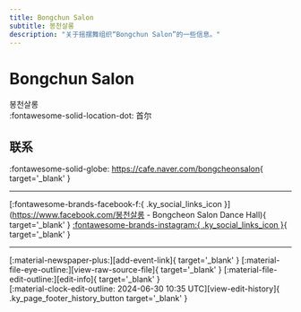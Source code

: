 ```yaml
---
title: Bongchun Salon
subtitle: 봉천살롱
description: "关于摇摆舞组织“Bongchun Salon”的一些信息。"
---
```


# Bongchun Salon

봉천살롱  
:fontawesome-solid-location-dot: 首尔  


## 联系

:fontawesome-solid-globe: <https://cafe.naver.com/bongcheonsalon>{ target='_blank' }  

---

 [:fontawesome-brands-facebook-f:{ .ky_social_links_icon }](https://www.facebook.com/봉천살롱 - Bongcheon Salon Dance Hall){ target='_blank' } [:fontawesome-brands-instagram:{ .ky_social_links_icon }](https://instagram.com/bongcheonsalon){ target='_blank' }

---

<div class="ky_page_footer" markdown>
<div class="ky_page_footer_trailing" markdown="span">
[:material-newspaper-plus:][add-event-link]{ target='_blank' }
[:material-file-eye-outline:][view-raw-source-file]{ target='_blank' }
[:material-file-edit-outline:][edit-info]{ target='_blank' }
</div>
<div class="ky_page_footer_leading" markdown="span">
[:material-clock-edit-outline: 2024-06-30 10:35 UTC][view-edit-history]{ .ky_page_footer_history_button target='_blank' }
</div>
</div>

[add-event-link]: https://github.com/swingdance/events/issues/new?assignees=&labels=add+event&projects=&template=02-add_entity.yml&title=%5Bkr%5D%20%3CName%3E&region=kr&province=Seoul&city=Seoul&org_id=bongchun-salon "添加活动"
[view-raw-source-file]: https://github.com/swingdance/orgs/blob/main/kr/bongchun-salon.json "查看原始源文件"
[edit-info]: https://github.com/swingdance/orgs/issues/new?assignees=&labels=update+org&projects=&template=03-update_entity.yml&title=%5Bkr%5D%20Bongchun%20Salon&region=kr&id=bongchun-salon&name=Bongchun%20Salon "编辑信息"

[view-edit-history]: https://github.com/swingdance/orgs/commits/main/kr/bongchun-salon.json "查看编辑历史"
